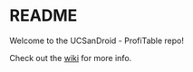 # README #

Welcome to the UCSanDroid - ProfiTable repo!



Check out the [wiki](https://bitbucket.org/ucsandroid/profitableandroid/wiki/Home) for more info.